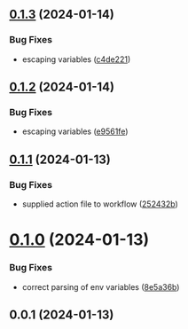 ## [0.1.3](https://github.com/Energy-Control-no/fleet-flow-autoinstaller/compare/v0.1.2...v0.1.3) (2024-01-14)


### Bug Fixes

* escaping variables ([c4de221](https://github.com/Energy-Control-no/fleet-flow-autoinstaller/commit/c4de221d4c7c805e399cc41a1184446b1421a7eb))



## [0.1.2](https://github.com/Energy-Control-no/fleet-flow-autoinstaller/compare/v0.1.1...v0.1.2) (2024-01-14)


### Bug Fixes

* escaping variables ([e9561fe](https://github.com/Energy-Control-no/fleet-flow-autoinstaller/commit/e9561feb5797de71e5ed8f9018005d609208ce08))



## [0.1.1](https://github.com/Energy-Control-no/fleet-flow-autoinstaller/compare/v0.1.0...v0.1.1) (2024-01-13)


### Bug Fixes

* supplied action file to workflow ([252432b](https://github.com/Energy-Control-no/fleet-flow-autoinstaller/commit/252432b5476ebb69b02265146038b8f05966b696))



# [0.1.0](https://github.com/Energy-Control-no/fleet-flow-autoinstaller/compare/v0.0.1...v0.1.0) (2024-01-13)


### Bug Fixes

* correct parsing of env variables ([8e5a36b](https://github.com/Energy-Control-no/fleet-flow-autoinstaller/commit/8e5a36b290ceaed1d1938833f1ebfce8e74bce53))



## 0.0.1 (2024-01-13)



